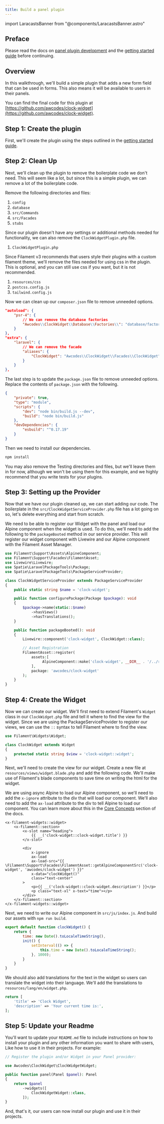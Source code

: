 ```yaml
---
title: Build a panel plugin
---
```

import LaracastsBanner from "@components/LaracastsBanner.astro"

<LaracastsBanner
    title="Panel Builder Plugins"
    description="Watch the Build Advanced Components for Filament series on Laracasts - it will teach you how to get started with your plugin. The text-based guide on this page can also give a good overview."
    url="https://laracasts.com/series/build-advanced-components-for-filament/episodes/16"
/>

## Preface

Please read the docs on [panel plugin development](/docs/3.x/panels/plugins) and the [getting started guide](/docs/3.x/support/plugins/getting-started) before continuing.

## Overview

In this walkthrough, we'll build a simple plugin that adds a new form field that can be used in forms. This also means it will be available to users in their panels.

You can find the final code for this plugin at [https://github.com/awcodes/clock-widget](https://github.com/awcodes/clock-widget).

## Step 1: Create the plugin

First, we'll create the plugin using the steps outlined in the [getting started guide](/docs/3.x/support/plugins/getting-started#creating-a-plugin).

## Step 2: Clean Up

Next, we'll clean up the plugin to remove the boilerplate code we don't need. This will seem like a lot, but since this is a simple plugin, we can remove a lot of the boilerplate code.

Remove the following directories and files:
1. `config`
1. `database`
1. `src/Commands`
1. `src/Facades`
1. `stubs`

Since our plugin doesn't have any settings or additional methods needed for functionality, we can also remove the `ClockWidgetPlugin.php` file.

1. `ClockWidgetPlugin.php`

Since Filament v3 recommends that users style their plugins with a custom filament theme, we'll remove the files needed for using css in the plugin. This is optional, and you can still use css if you want, but it is not recommended.

1. `resources/css`
1. `postcss.config.js`
1. `tailwind.config.js`

Now we can clean up our `composer.json` file to remove unneeded options.

```json
"autoload": {
    "psr-4": {
        // We can remove the database factories
        "Awcodes\\ClockWidget\\Database\\Factories\\": "database/factories/"
    }
},
"extra": {
    "laravel": {
        // We can remove the facade
        "aliases": {
            "ClockWidget": "Awcodes\\ClockWidget\\Facades\\ClockWidget"
        }
    }
},
```

The last step is to update the `package.json` file to remove unneeded options. Replace the contents of `package.json` with the following.

```json
{
    "private": true,
    "type": "module",
    "scripts": {
        "dev": "node bin/build.js --dev",
        "build": "node bin/build.js"
    },
    "devDependencies": {
        "esbuild": "^0.17.19"
    }
}
```

Then we need to install our dependencies.

```bash
npm install
```

You may also remove the Testing directories and files, but we'll leave them in for now, although we won't be using them for this example, and we highly recommend that you write tests for your plugins.

## Step 3: Setting up the Provider

Now that we have our plugin cleaned up, we can start adding our code. The boilerplate in the `src/ClockWidgetServiceProvider.php` file has a lot going on so, let's delete everything and start from scratch.

We need to be able to register our Widget with the panel and load our Alpine component when the widget is used. To do this, we'll need to add the following to the `packageBooted` method in our service provider. This will register our widget component with Livewire and our Alpine component with the Filament Asset Manager.

```php
use Filament\Support\Assets\AlpineComponent;
use Filament\Support\Facades\FilamentAsset;
use Livewire\Livewire;
use Spatie\LaravelPackageTools\Package;
use Spatie\LaravelPackageTools\PackageServiceProvider;

class ClockWidgetServiceProvider extends PackageServiceProvider
{
    public static string $name = 'clock-widget';

    public function configurePackage(Package $package): void
    {
        $package->name(static::$name)
            ->hasViews()
            ->hasTranslations();
    }

    public function packageBooted(): void
    {
        Livewire::component('clock-widget', ClockWidget::class);

        // Asset Registration
        FilamentAsset::register(
            assets:[
                 AlpineComponent::make('clock-widget', __DIR__ . '/../resources/dist/clock-widget.js'),
            ],
            package: 'awcodes/clock-widget'
        );
    }
}
```

## Step 4: Create the Widget

Now we can create our widget. We'll first need to extend Filament's `Widget` class in our `ClockWidget.php` file and tell it where to find the view for the widget. Since we are using the PackageServiceProvider to register our views, we can use the `::` syntax to tell Filament where to find the view.

```php
use Filament\Widgets\Widget;

class ClockWidget extends Widget
{
    protected static string $view = 'clock-widget::widget';
}
```

Next, we'll need to create the view for our widget. Create a new file at `resources/views/widget.blade.php` and add the following code. We'll make use of Filament's blade components to save time on writing the html for the widget.

We are using async Alpine to load our Alpine component, so we'll need to add the `x-ignore` attribute to the div that will load our component. We'll also need to add the `ax-load` attribute to the div to tell Alpine to load our component. You can learn more about this in the [Core Concepts](/docs/3.x/support/assets#asynchronous-alpinejs-components) section of the docs.

```blade
<x-filament-widgets::widget>
    <x-filament::section>
        <x-slot name="heading">
            {{ __('clock-widget::clock-widget.title') }}
        </x-slot>

        <div
            x-ignore
            ax-load
            ax-load-src="{{ \Filament\Support\Facades\FilamentAsset::getAlpineComponentSrc('clock-widget', 'awcodes/clock-widget') }}"
            x-data="clockWidget()"
            class="text-center"
        >
            <p>{{ __('clock-widget::clock-widget.description') }}</p>
            <p class="text-xl" x-text="time"></p>
        </div>
    </x-filament::section>
</x-filament-widgets::widget>
```

Next, we need to write our Alpine component in `src/js/index.js`. And build our assets with `npm run build`.

```js
export default function clockWidget() {
    return {
        time: new Date().toLocaleTimeString(),
        init() {
            setInterval(() => {
                this.time = new Date().toLocaleTimeString();
            }, 1000);
        }
    }
}
```

We should also add translations for the text in the widget so users can translate the widget into their language. We'll add the translations to `resources/lang/en/widget.php`.

```php
return [
    'title' => 'Clock Widget',
    'description' => 'Your current time is:',
];
```

## Step 5: Update your Readme

You'll want to update your `README.md` file to include instructions on how to install your plugin and any other information you want to share with users, Like how to use it in their projects. For example:

```php
// Register the plugin and/or Widget in your Panel provider:

use Awcodes\ClockWidget\ClockWidgetWidget;

public function panel(Panel $panel): Panel
{
    return $panel
        ->widgets([
            ClockWidgetWidget::class,
        ]);
}
```

And, that's it, our users can now install our plugin and use it in their projects.
